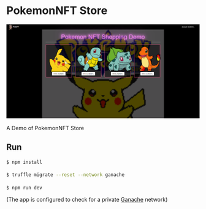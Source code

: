 # PokemonNFT Store

![](https://raw.githubusercontent.com/peter101052/PokemonNFT-store/main/Pokemon-store.png)

A Demo of PokemonNFT Store

## Run

```bash
$ npm install

$ truffle migrate --reset --network ganache

$ npm run dev
```

(The app is configured to check for a private [Ganache](https://truffleframework.com/ganache) network)